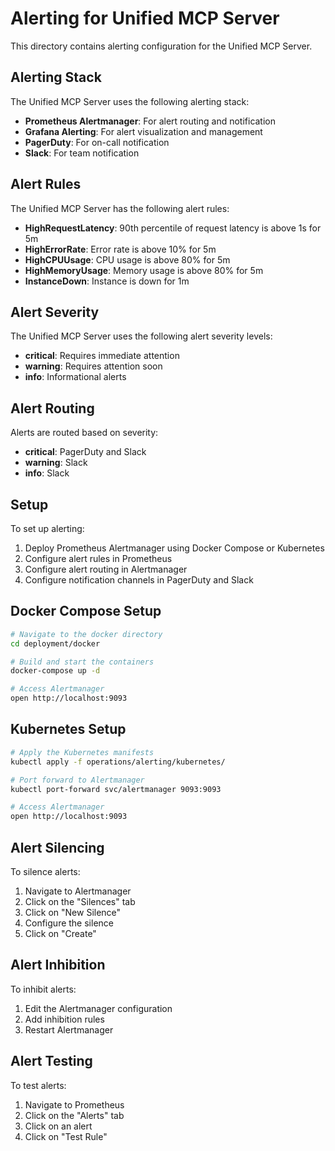 # Alerting for Unified MCP Server

This directory contains alerting configuration for the Unified MCP Server.

## Alerting Stack

The Unified MCP Server uses the following alerting stack:

- **Prometheus Alertmanager**: For alert routing and notification
- **Grafana Alerting**: For alert visualization and management
- **PagerDuty**: For on-call notification
- **Slack**: For team notification

## Alert Rules

The Unified MCP Server has the following alert rules:

- **HighRequestLatency**: 90th percentile of request latency is above 1s for 5m
- **HighErrorRate**: Error rate is above 10% for 5m
- **HighCPUUsage**: CPU usage is above 80% for 5m
- **HighMemoryUsage**: Memory usage is above 80% for 5m
- **InstanceDown**: Instance is down for 1m

## Alert Severity

The Unified MCP Server uses the following alert severity levels:

- **critical**: Requires immediate attention
- **warning**: Requires attention soon
- **info**: Informational alerts

## Alert Routing

Alerts are routed based on severity:

- **critical**: PagerDuty and Slack
- **warning**: Slack
- **info**: Slack

## Setup

To set up alerting:

1. Deploy Prometheus Alertmanager using Docker Compose or Kubernetes
2. Configure alert rules in Prometheus
3. Configure alert routing in Alertmanager
4. Configure notification channels in PagerDuty and Slack

## Docker Compose Setup

```bash
# Navigate to the docker directory
cd deployment/docker

# Build and start the containers
docker-compose up -d

# Access Alertmanager
open http://localhost:9093
```

## Kubernetes Setup

```bash
# Apply the Kubernetes manifests
kubectl apply -f operations/alerting/kubernetes/

# Port forward to Alertmanager
kubectl port-forward svc/alertmanager 9093:9093

# Access Alertmanager
open http://localhost:9093
```

## Alert Silencing

To silence alerts:

1. Navigate to Alertmanager
2. Click on the "Silences" tab
3. Click on "New Silence"
4. Configure the silence
5. Click on "Create"

## Alert Inhibition

To inhibit alerts:

1. Edit the Alertmanager configuration
2. Add inhibition rules
3. Restart Alertmanager

## Alert Testing

To test alerts:

1. Navigate to Prometheus
2. Click on the "Alerts" tab
3. Click on an alert
4. Click on "Test Rule"

